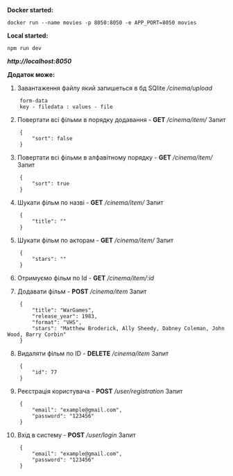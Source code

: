 **Docker started:**
```
docker run --name movies -p 8050:8050 -e APP_PORT=8050 movies
```

**Local started:**
```
npm run dev
```


***http://localhost:8050***

**Додаток може:**

1. Завантаження файлу який запишеться в бд SQlite
    */cinema/upload*
```
    form-data
    key - filedata : values - file
```
2. Повертати всі фільми в порядку додавання - **GET**
    */cinema/item/*
Запит
```
    {
        "sort": false
    }
```
3. Повертати всі фільми в алфавітному порядку - **GET**
    */cinema/item/*
Запит
```
    {
        "sort": true
    }
```
4. Шукати фільм по назві - **GET**
    */cinema/item/*
Запит
```
    {
        "title": ""
    }
```
5. Шукати фільм по акторам - **GET**
    */cinema/item/*
Запит
```
    {
        "stars": ""
    }
```
6. Отримуємо фільм по Id - **GET**
    */cinema/item/:id*

7. Додавати фільм - **POST**
    */cinema/item*
Запит
```
    {
        "title": "WarGames",
        "release_year": 1983,
        "format": "VHS",
        "stars": "Matthew Broderick, Ally Sheedy, Dabney Coleman, John Wood, Barry Corbin"
    }
```
8. Видаляти фільм по ID - **DELETE**
    */cinema/item*
Запит 
```
    {
        "id": 77
    }
```
9. Реєстрація користувача - **POST**
    */user/registration*
Запит
```
    {
        "email": "example@gmail.com",
        "password": "123456"
    }
```
10.  Вхід в систему - **POST**
   */user/login*
Запит
```
    {
        "email": "example@gmail.com",
        "password": "123456"
    }
```